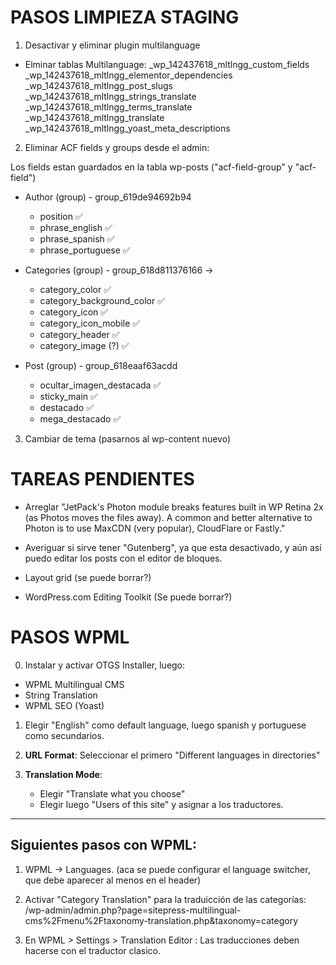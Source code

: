 # PASOS LIMPIEZA STAGING

1. Desactivar y eliminar plugin multilanguage

- Elminar tablas Multilanguage:
  \_wp_142437618_mltlngg_custom_fields
  \_wp_142437618_mltlngg_elementor_dependencies
  \_wp_142437618_mltlngg_post_slugs
  \_wp_142437618_mltlngg_strings_translate
  \_wp_142437618_mltlngg_terms_translate
  \_wp_142437618_mltlngg_translate
  \_wp_142437618_mltlngg_yoast_meta_descriptions

2. Eliminar ACF fields y groups desde el admin:

Los fields estan guardados en la tabla wp-posts ("acf-field-group" y "acf-field")

- Author (group) - group_619de94692b94

  - position ✅
  - phrase_english ✅
  - phrase_spanish ✅
  - phrase_portuguese ✅

- Categories (group) - group_618d811376166 ->

  - category_color ✅
  - category_background_color ✅
  - category_icon ✅
  - category_icon_mobile ✅
  - category_header ✅
  - category_image (?) ✅

- Post (group) - group_618eaaf63acdd
  - ocultar_imagen_destacada ✅
  - sticky_main ✅
  - destacado ✅
  - mega_destacado ✅

3. Cambiar de tema (pasarnos al wp-content nuevo)

# TAREAS PENDIENTES

- Arreglar "JetPack's Photon module breaks features built in WP Retina 2x (as Photos moves the files away). A common and better alternative to Photon is to use MaxCDN (very popular), CloudFlare or Fastly."

- Averiguar si sirve tener "Gutenberg", ya que esta desactivado, y aún así puedo editar los posts con el editor de bloques.

- Layout grid (se puede borrar?)

- WordPress.com Editing Toolkit (Se puede borrar?)

# PASOS WPML

0. Instalar y activar OTGS Installer, luego:

- WPML Multilingual CMS
- String Translation
- WPML SEO (Yoast)

1. Elegir "English" como default language, luego spanish y portuguese como secundarios.

2. **URL Format**:
   Seleccionar el primero "Different languages in directories"

3. **Translation Mode**:

   - Elegir "Translate what you choose"
   - Elegir luego "Users of this site" y asignar a los traductores.

---

## Siguientes pasos con WPML:

1. WPML → Languages. (aca se puede configurar el language switcher, que debe aparecer al menos en el header)

2. Activar "Category Translation" para la traduicción de las categorías:
   /wp-admin/admin.php?page=sitepress-multilingual-cms%2Fmenu%2Ftaxonomy-translation.php&taxonomy=category

3. En WPML > Settings > Translation Editor :
   Las traducciones deben hacerse con el traductor clasico.
